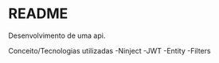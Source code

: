 # README #

Desenvolvimento de uma api.

Conceito/Tecnologias utilizadas
-Ninject
-JWT
-Entity
-Filters
